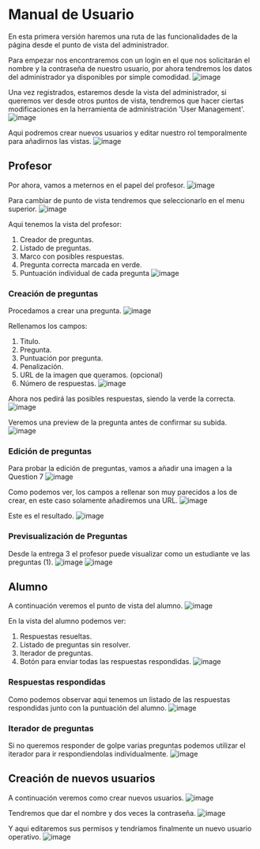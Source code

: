 # Manual de Usuario
En esta primera versión haremos una ruta de las funcionalidades de la página desde el punto de vista del administrador.

Para empezar nos encontraremos con un login en el que nos solicitarán el nombre y la contraseña de nuestro usuario, por ahora tendremos los datos del administrador ya disponibles por simple comodidad.
![image](https://user-images.githubusercontent.com/64038800/141701345-7aed74d3-7cee-4c5b-ae69-e77693349ff1.png)

Una vez registrados, estaremos desde la vista del administrador, si queremos ver desde otros puntos de vista, tendremos que hacer ciertas modificaciones en la herramienta de administración 'User Management'.
![image](https://user-images.githubusercontent.com/64038800/141701383-011a6f83-f616-44a3-9c60-abf3b40b351d.png)

Aqui podremos crear nuevos usuarios y editar nuestro rol temporalmente para añadirnos las vistas.
![image](https://user-images.githubusercontent.com/64038800/141701530-7bbdf7ef-00c3-4c8d-ad21-2877b299238b.png)

## Profesor
Por ahora, vamos a meternos en el papel del profesor.
![image](https://user-images.githubusercontent.com/64038800/141701556-4af53714-424a-4243-a15e-e5ded3a366c2.png)

Para cambiar de punto de vista tendremos que seleccionarlo en el menu superior.
![image](https://user-images.githubusercontent.com/64038800/141701693-5c5cbbcc-5aeb-4cfe-8030-ed6d4f4215c4.png)

Aqui tenemos la vista del profesor:
  1. Creador de preguntas.
  2. Listado de preguntas.
  3. Marco con posibles respuestas.
  4. Pregunta correcta marcada en verde.
  5. Puntuación individual de cada pregunta
![image](https://user-images.githubusercontent.com/64038800/141701836-d0483759-cb2b-4bf3-8cd1-27917d617b97.png)

### Creación de preguntas
Procedamos a crear una pregunta.
![image](https://user-images.githubusercontent.com/64038800/141701914-bf479f6e-21f7-4953-8ac9-5e901043aa27.png)

Rellenamos los campos:
  1. Titulo.
  2. Pregunta.
  3. Puntuación por pregunta.
  4. Penalización.
  5. URL de la imagen que queramos. (opcional)
6. Número de respuestas.
![image](https://user-images.githubusercontent.com/64038800/141702066-0ff4da46-b7ca-4729-a643-a73154c89bf7.png)

Ahora nos pedirá las posibles respuestas, siendo la verde la correcta.
![image](https://user-images.githubusercontent.com/64038800/141702246-ae0eb08c-c1de-4752-ae9f-e94c6711a7cb.png)

Veremos una preview de la pregunta antes de confirmar su subida.
<br/>![image](https://user-images.githubusercontent.com/64038800/141702304-f4959862-00e4-4f5d-8d1a-d0a49ece5d24.png)

### Edición de preguntas
Para probar la edición de preguntas, vamos a añadir una imagen a la Question 7
![image](https://user-images.githubusercontent.com/64038800/141702393-6f467e86-e21b-413d-81da-48c207d37bdf.png)

Como podemos ver, los campos a rellenar son muy parecidos a los de crear, en este caso solamente añadiremos una URL.
![image](https://user-images.githubusercontent.com/64038800/141702445-a97c2df1-44f3-4e3d-a0b0-259836e839ec.png)

Este es el resultado.
![image](https://user-images.githubusercontent.com/64038800/141702603-7560aa93-b8c7-46d2-bd0d-8e676ec62f97.png)

### Previsualización de Preguntas

Desde la entrega 3 el profesor puede visualizar como un estudiante ve las preguntas (1).
![image](https://user-images.githubusercontent.com/10118909/146674628-248e58d9-4fef-4193-abee-2a287ddf385e.png)
![image](https://user-images.githubusercontent.com/10118909/146674653-d9307511-35b2-4427-b33e-a2bbe2958e67.png)


## Alumno
A continuación veremos el punto de vista del alumno.
![image](https://user-images.githubusercontent.com/64038800/141702351-19b9b71b-0e95-4974-aedc-39629260ff48.png)

En la vista del alumno podemos ver:
  1. Respuestas resueltas.
  2. Listado de preguntas sin resolver.
  3. Iterador de preguntas.
  4. Botón para enviar todas las respuestas respondidas.
![image](https://user-images.githubusercontent.com/64038800/141702687-cca9c7f5-4a38-4641-b23e-cfd2686a0bb9.png)

### Respuestas respondidas
Como podemos observar aqui tenemos un listado de las respuestas respondidas junto con la puntuación del alumno.
![image](https://user-images.githubusercontent.com/64038800/141702782-d65ea59d-36e0-49ae-aeb7-7e2e0760660f.png)

### Iterador de preguntas
Si no queremos responder de golpe varias preguntas podemos utilizar el iterador para ir respondiendolas individualmente.
![image](https://user-images.githubusercontent.com/64038800/141702919-a1ae7b4b-ca6b-44bc-a240-52a31e195c98.png)

## Creación de nuevos usuarios
A continuación veremos como crear nuevos usuarios.
![image](https://user-images.githubusercontent.com/64038800/141703106-f626d943-f353-4c69-9325-146cda3ee8c0.png)

Tendremos que dar el nombre y dos veces la contraseña.
![image](https://user-images.githubusercontent.com/64038800/141703124-0b36774f-20f7-49c2-98e7-929f85f94f2e.png)

Y aqui editaremos sus permisos y tendríamos finalmente un nuevo usuario operativo.
![image](https://user-images.githubusercontent.com/64038800/141703188-74e1ae07-5e63-41b0-9acb-ac2d30d4a48d.png)


